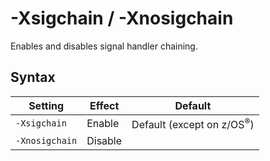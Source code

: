 <!--
* Copyright (c) 2017, 2018 IBM Corp. and others
*
* This program and the accompanying materials are made
* available under the terms of the Eclipse Public License 2.0
* which accompanies this distribution and is available at
* https://www.eclipse.org/legal/epl-2.0/ or the Apache
* License, Version 2.0 which accompanies this distribution and
* is available at https://www.apache.org/licenses/LICENSE-2.0.
*
* This Source Code may also be made available under the
* following Secondary Licenses when the conditions for such
* availability set forth in the Eclipse Public License, v. 2.0
* are satisfied: GNU General Public License, version 2 with
* the GNU Classpath Exception [1] and GNU General Public
* License, version 2 with the OpenJDK Assembly Exception [2].
*
* [1] https://www.gnu.org/software/classpath/license.html
* [2] http://openjdk.java.net/legal/assembly-exception.html
*
* SPDX-License-Identifier: EPL-2.0 OR Apache-2.0 OR GPL-2.0 WITH
* Classpath-exception-2.0 OR LicenseRef-GPL-2.0 WITH Assembly-exception
-->

# -Xsigchain / -Xnosigchain

Enables and disables signal handler chaining.

## Syntax

| Setting       | Effect  | Default                                                                                                             |
|---------------|---------|:-------------------------------------------------------------------------------------------------------------------:|
|`-Xsigchain`   | Enable  | <i class="fa fa-check" aria-hidden="true"></i><span class="sr-only">Default</span> (except on z/OS<sup>&reg;</sup>) |
|`-Xnosigchain` | Disable |                                                                                                                     |


<!-- ==== END OF TOPIC ==== xsigchain.md ==== -->

